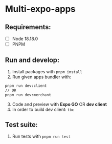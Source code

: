 # Multi-expo-apps

## Requirements:

- [ ] Node 18.18.0
- [ ] PNPM

## Run and develop:

1. Install packages with `pnpm install`
2. Run given apps bundler with:

```bash
pnpm run dev:client
// OR
pnpm run dev:merchant
```

3. Code and preview with __Expo GO__ OR __dev client__
4. In order to build dev client: `tbc`

## Test suite:

1. Run tests with `pnpm run test`
